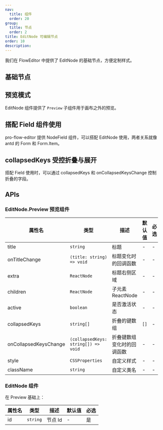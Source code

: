 ```yaml
---
nav:
  title: 组件
  order: 20
group:
  title: 节点
  order: 2
title: EditNode 可编辑节点
order: 10
description:
---
```


我们在 FlowEditor 中提供了 EditNode 的基础节点，方便定制样式。

## 基础节点

## 预览模式

EditNode 组件提供了 `Preview` 子组件用于画布之外的预览。

<code src="./demos/Preview.tsx"></code>

## 搭配 Field 组件使用

pro-flow-editor 提供 NodeField 组件，可以搭配 EditNode 使用，两者关系就像 antd 的 Form 和 Form.Item。

<code src="./demos/PreviewField.tsx"></code>

## collapsedKeys 受控折叠与展开

搭配 Field 使用时，可以通过 collapsedKeys 和 onCollapsedKeysChange 控制折叠的字段。

<code src="./demos/FieldCollapse.tsx"></code>

## APIs

### EditNode.Preview 预览组件

| 属性名                   | 类型                                  | 描述            | 默认值  | 必选 |
| --------------------- | ----------------------------------- | ------------- | ---- | -- |
| title                 | `string`                            | 标题            | -    | -  |
| onTitleChange         | `(title: string) => void`           | 标题变化时的回调函数    | -    | -  |
| extra                 | `ReactNode`                         | 标题右侧区域        | -    | -  |
| children              | `ReactNode`                         | 子元素 ReactNode | -    | -  |
| active                | `boolean`                           | 是否激活状态        | -    | -  |
| collapsedKeys         | `string[]`                          | 折叠的键数组        | `[]` | -  |
| onCollapsedKeysChange | `(collapsedKeys: string[]) => void` | 折叠键数组变化时的回调函数 | -    | -  |
| style                 | `CSSProperties`                     | 自定义样式         | -    | -  |
| className             | `string`                            | 自定义类名         | -    | -  |

### EditNode 组件

在 Preview 基础上：

| 属性名 | 类型       | 描述    | 默认值 | 必选 |
| --- | -------- | ----- | --- | -- |
| id  | `string` | 节点 Id | -   | 是  |
